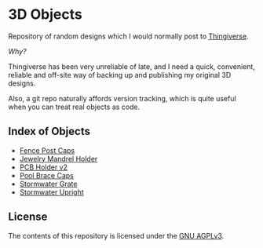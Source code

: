 # 3D Objects

Repository of random designs which I would normally post to [Thingiverse](https://www.thingiverse.com).

_Why?_

Thingiverse has been very unreliable of late, and I need a quick, convenient, reliable and off-site way of backing up and publishing my original 3D designs.

Also, a git repo naturally affords version tracking, which is quite useful when you can treat real objects as code.

## Index of Objects

- [Fence Post Caps](fence-post-caps/README.md)
- [Jewelry Mandrel Holder](jewelry-mandrel-holder/README.md)
- [PCB Holder v2](pcb-holder-v2/README.md)
- [Pool Brace Caps](pool-brace-cap/README.md)
- [Stormwater Grate](stormwater-grate/README.md)
- [Stormwater Upright](stormwater-upright/README.md)

## License

The contents of this repository is licensed under the [GNU AGPLv3](LICENSE).
